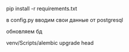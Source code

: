 pip install -r requirements.txt

в config.py вводим свои данные от postgresql

обновляем бд

venv/Scripts/alembic upgrade head

